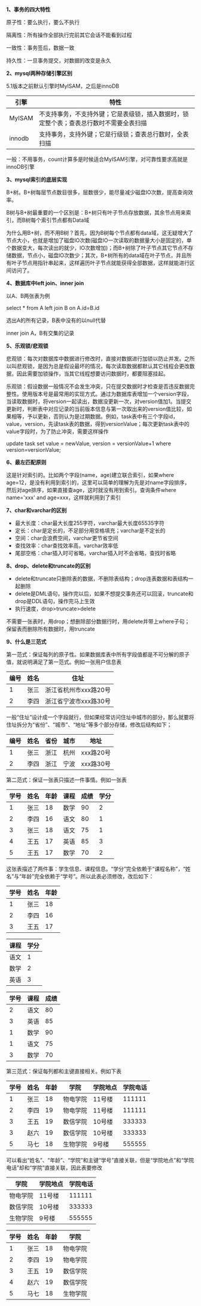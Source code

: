 **1、事务的四大特性**

原子性：要么执行，要么不执行

隔离性：所有操作全部执行完前其它会话不能看到过程

一致性：事务签后，数据一致

持久性：一旦事务提交，对数据的改变是永久

**2、mysql两种存储引擎区别**

5.1版本之前默认引擎时MyISAM，之后是innoDB

| 引擎   | 特性                                                         |
| ------ | ------------------------------------------------------------ |
| MyISAM | 不支持事务，不支持外键；它是表级锁，插入数据时，锁定整个表；查表总行数时不需要全表扫描 |
| innodb | 支持事务，支持外键；它是行级锁；查表总行数时，全表扫描       |

一般：不用事务，count计算多是时候适合MyISAM引擎，对可靠性要求高就是innoDB引擎

**3、mysql索引的底层实现**

B+树。B+树每层节点数目很多，层数很少，能尽量减少磁盘IO次数，提高查询效率。

B树与B+树最重要的一个区别是：B+树只有叶子节点存放数据，其余节点用来索引，而B树每个索引节点都有Data域

为什么用B+树，而不用B树？首先，因为B树每个节点都有data域，这无疑增大了节点大小，也就是增加了磁盘IO次数(磁盘IO一次读取的数据量大小是固定的，单个数据变大，每次读出的就少，IO次数增加)；而B+树除了叶子节点其它节点不存储数据，节点小，磁盘IO次数少；其次，B+树所有的data域在叶子节点，并且所有叶子节点用指针串起来，这样遍历叶子节点就能获得全部数据，这样就能进行区间访问了。

**4、数据库中left join、inner join**

以A、B两张表为例

select * from A left join B on A.id=B.id

选出A的所有记录，B表中没有的以null代替

inner join A，B有交集的记录

**5、乐观锁/悲观锁**

悲观锁：每次对数据库中数据进行修改时，直接对数据进行加锁以防止并发。之所以叫悲观锁，是因为总是假设最坏的情况，每次读取数据都默认其它线程会更改数据，因此需要加锁操作，当其它线程想要访问数据时，都要阻塞挂起。

乐观锁：假设数据一般情况不会发生冲突，只在提交数据时才检查是否违反数据完整性。使用版本号是最常用的实现方式。通过为数据库表增加一个version字段，当读取数据时，将version一起读出，数据没更新一次，对version值加1。当提交更新时，判断表中对应记录的当前版本信息与第一次取出来的version值比较，如果相等，予以更新，否则认为是过期数据。例如，task表中有三个字段id，value，version，先读task表的数据，得到versionValue；每次更新task表中的value字段时，为了防止冲突，需要这样操作

update task set value = newValue, version = versionValue+1 where version=versionValue;

**6、最左匹配原则**

这是针对索引的。比如两个字段(name，age)建立联合索引，如果where age=12，是没有利用到索引的，这里可以简单的理解为先是对name字段排序，然后对age排序，如果直接查age，这时就没有用到索引。查询条件where name='xxx' and age=xxx，这样就利用到了索引

**7、char和varchar的区别**

+ 最大长度：char最大长度255字符，varchar最大长度65535字符
+ 定长：char是定长的，不足部分用空格填充；varchar是不定长的
+ 空间：char会浪费空间，varchar更节省空间
+ 查找效率：char查找效率高，varchar效率低
+ 尾部空格：char插入时可省略，varchar插入时不会省略，查找时省略

**8、drop、delete和truncate的区别**

+ delete和truncate只删除表的数据，不删除表结构；drop连表数据和表结构一起删除
+ delete是DML语句，操作完以后，如果不想提交事务还可以回滚，truncate和drop是DDL语句，操作完马上生效
+ 执行速度，drop>truncate>delete

不需要一张表时，用drop；想删除部分数据行时，用delete并带上where子句；保留表而删除所有数据时，用truncate

**9、什么是三范式**

第一范式：保证每列的原子性。如果数据库表中所有字段值都是不可分解的原子值，就说明满足了第一范式。例如一张用户信息表

| 编号 | 姓名 | 住址                  |
| ---- | ---- | --------------------- |
| 1    | 张三 | 浙江省杭州市xxx路20号 |
| 2    | 李四 | 浙江省宁波市xxx路30号 |

一般“住址”设计成一个字段就行，但如果经常访问住址中城市的部分，那么就要将住址拆分为“省份”、“城市”、“地址”等多个部分存储，修改后结构如下；

| 编号 | 姓名 | 省份 | 城市 | 地址      |
| ---- | ---- | ---- | ---- | --------- |
| 1    | 张三 | 浙江 | 杭州 | xxx路20号 |
| 2    | 李四 | 浙江 | 宁波 | xxx路30号 |

第二范式：保证一张表只描述一件事情。例如一张表

| 学号 | 姓名 | 年龄 | 课程 | 成绩 | 学分 |
| ---- | ---- | ---- | ---- | ---- | ---- |
| 1    | 张三 | 18   | 数学 | 90   | 2    |
| 2    | 李四 | 16   | 语文 | 80   | 1    |
| 3    | 张三 | 18   | 语文 | 75   | 1    |
| 4    | 王五 | 17   | 英语 | 85   | 3    |
| 5    | 王五 | 17   | 数学 | 70   | 2    |

这张表描述了两件事：学生信息、课程信息。“学分”完全依赖于“课程名称”，“姓名”与“年龄”完全依赖于“学号”。所以此表必须修改，改后如下：

| 学号 | 姓名 | 年龄 |
| ---- | ---- | ---- |
| 1    | 张三 | 18   |
| 2    | 李四 | 16   |
| 3    | 王五 | 17   |

| 课程 | 学分 |
| ---- | ---- |
| 语文 | 1    |
| 数学 | 2    |
| 英语 | 3    |

| 学号 | 课程 | 成绩 |
| ---- | ---- | ---- |
| 2    | 语文 | 80   |
| 3    | 英语 | 85   |
| 1    | 数学 | 90   |
| 1    | 语文 | 75   |
| 3    | 数学 | 70   |

第三范式：保证每列都和主键直接相关。例如下表

| 学号 | 姓名 | 年龄 | 学院     | 学院地点 | 学院电话 |
| ---- | ---- | ---- | -------- | -------- | -------- |
| 1    | 张三 | 18   | 物电学院 | 11号楼   | 111111   |
| 2    | 李四 | 19   | 物电学院 | 11号楼   | 111111   |
| 3    | 王五 | 19   | 数信学院 | 10号楼   | 333333   |
| 3    | 赵六 | 19   | 数信学院 | 10号楼   | 333333   |
| 5    | 马七 | 18   | 生物学院 | 9号楼    | 555555   |

可以看出“姓名”、“年龄”、“学院”和主键“学号”直接关联，但是“学院地点”和“学院电话”却和“学院”直接关联，因此表要修改

| 学院     | 学院地点 | 学院电话 |
| -------- | -------- | -------- |
| 物电学院 | 11号楼   | 111111   |
| 数信学院 | 10号楼   | 333333   |
| 生物学院 | 9号楼    | 555555   |

| 学号 | 姓名 | 年龄 | 学院     |
| ---- | ---- | ---- | -------- |
| 1    | 张三 | 18   | 物电学院 |
| 2    | 李四 | 19   | 物电学院 |
| 3    | 王五 | 19   | 数信学院 |
| 4    | 赵六 | 19   | 数信学院 |
| 5    | 马七 | 18   | 生物学院 |

